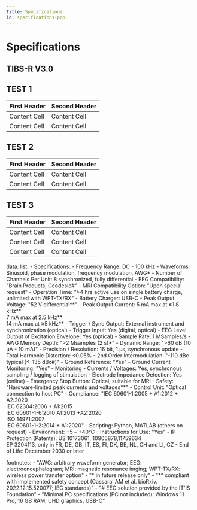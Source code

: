 ```yaml
---
Title: Specifications
id: specifications-pop
---
```

# Specifications
## TIBS-R V3.0

## TEST 1

| First Header | Second Header|
| :------------| :------------|
| Content Cell | Content Cell |
| Content Cell | Content Cell |

## TEST 2

| First Header  | Second Header |
| :------------ | :-------------|
| Content Cell  | Content Cell  |
| Content Cell  | Content Cell  |

## TEST 3

| First Header | Second Header |
|:-------------|:--------------|
|Content Cell  | Content Cell  |
|Content Cell  | Content Cell  |
|Content Cell  | Content Cell  |

data:
  list:
    - Specifications:
    - Frequency Range: DC - 100 kHz
    - Waveforms: Sinusoid, phase modulation, frequency modulation, AWG*
    - Number of Channels Per Unit: 8 synchronized, fully differential
    - EEG Compatibility: "Brain Products, Geodesic#"
    - MRI Compatibility Option: "Upon special request"
    - Operation Time: ">4 hrs active use on single battery charge, unlimited with WPT-TX/RX"
    - Battery Charger: USB-C
    - Peak Output Voltage: "52 V differential**"
    - Peak Output Current: 5 mA max at ≤1.8 kHz**<br />7 mA max at 2.5 kHz**<br />14 mA max at ≥5 kHz**
    - Trigger / Sync Output: External instrument and synchronization (optical)
    - Trigger Input: Yes (digital, optical)
    - EEG Level Output of Excitation Envelope: Yes (optical)
    - Sample Rate: 1 MSamples/s
    - AWG Memory Depth: ">2 Msamples (2 s)*"
    - Dynamic Range: ">60 dB (10 µA - 10 mA)"
    - Precision / Resolution: 16 bit, 1 µs, synchronous update
    - Total Harmonic Distortion: <0.05%
    - 2nd Order Intermodulation: "-110 dBc typical (≤-135 dBc#)"
    - Ground Reference: "Yes"
    - Ground Current Monitoring: "Yes"
    - Monitoring - Currents / Voltages: Yes, synchronous sampling / logging of stimulation
    - Electrode Impedance Detection: Yes (online)
    - Emergency Stop Button: Optical, suitable for MRI
    - Safety: "Hardware-limited peak currents and voltages**"
    - Control Unit: "Optical connection to host PC"
    - Compliance: "IEC 60601-1:2005 + A1:2012 + A2:2020<br />IEC 62304:2006 + A1:2015<br />IEC 60601-1-6:2010 A1:2013 +A2:2020<br />ISO 14971:2007<br />IEC 60601-1-2:2014 + A1:2020"
    - Scripting: Python, MATLAB (others on request)
    - Environment: +5 – +40°C
    - Instructions for Use: "Yes"
    - IP Protection (Patents): US 10173061, 10905878,11759634<br />EP 3204113, only in FR, DE, GB, IT, ES, FI, DK, BE, NL, CH and LI, CZ
    - End of Life: December 2030 or later
    
  footnotes:
    - "AWG: arbitrary waveform generator; EEG: electroencephalogram; MRI: magnetic resonance imging; WPT-TX/RX: wireless power transfer option"
    - "* in future release only"
    - "** compliant with implemented safety concept (Cassara’ AM et al. bioRxiv. 2022.12.15.520077; IEC standards)"
    - "# EEG solution provided by the IT'IS Foundation"
    - "Minimal PC specifications (PC not included): Windows 11 Pro, 16 GB RAM, UHD graphics, USB-C"
